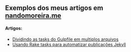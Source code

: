 ## Exemplos dos meus artigos em [nandomoreira.me](http://nandomoreira.me)

#### Artigos:

  - [Dividindo as tasks do Gulpfile em multiplos arquivos](/dividindo-tasks-do-gulpfile)
  - [Usando Rake tasks para automatizar publicações Jekyll](/rake-tasks-para-automatizar-publicacoes-jekyll)